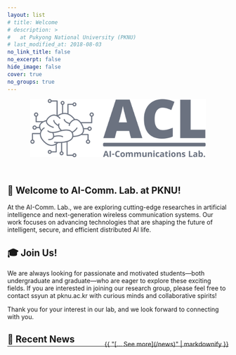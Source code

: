 ```yaml
---
layout: list
# title: Welcome
# description: >
#   at Pukyong National University (PKNU)
# last_modified_at: 2018-08-03
no_link_title: false 
no_excerpt: false 
hide_image: false
cover: true
no_groups: true
---
```


<div align="center">
  <img src="assets/img/acl-high-resolution-logo-transparent.png" width="400px">
</div>
  
  &nbsp;
  
## 👋 Welcome to AI-Comm. Lab. at PKNU!
At the AI-Comm. Lab., we are exploring cutting-edge researches in artificial intelligence and next-generation wireless communication systems.
Our work focuses on advancing technologies that are shaping the future of intelligent, secure, and efficient distributed AI life.
<!-- Key Technologies: Data privacy, Distributed AI, Information theory, MIMO technology.<br> -->

## 🎓 Join Us!
We are always looking for passionate and motivated students—both undergraduate and graduate—who are eager to explore these exciting fields. If you are interested in joining our research group, please feel free to contact ssyun at pknu.ac.kr with curious minds and collaborative spirits!

Thank you for your interest in our lab, and we look forward to connecting with you.

## 📢 Recent News
<div style="text-align: right">
<hr style="margin: -1em 0; height: 1px; border: none; background-color: none;">
  {{ "[... See more](/news)" | markdownify }}
</div>

<!-- [... See more]: /news -->